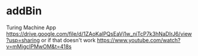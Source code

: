 # addBin
Turing Machine App
https://drive.google.com/file/d/1ZAoKalPQsEaVj1w_niTcP7k3hNaDIrJ6/view?usp=sharing
or if that doesn't work
https://www.youtube.com/watch?v=mMigcIPMwOM&t=418s
